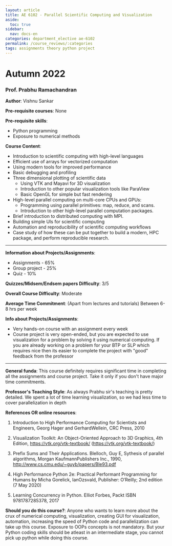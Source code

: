```yaml
---
layout: article
title: AE 6102 - Parallel Scientific Computing and Visualization
aside:
  toc: true
sidebar:
  nav: docs-en
categories: department_elective ae-6102
permalink: /course_reviews/:categories
tags: assignments theory python project
---
```


# Autumn 2022
### Prof. Prabhu Ramachandran
**Author**: Vishnu Sankar

**Pre-requisite courses**: None

**Pre-requisite skills**: 
- Python programming
- Exposure to numerical methods

**Course Content**:
- Introduction to scientific computing with high-level languages
- Efficient use of arrays for vectorized computation
- Using modern tools for improved performance
- Basic debugging and profiling
- Three dimensional plotting of scientific data
  - Using VTK and Mayavi for 3D visualization
  - Introduction to other popular visualization tools like ParaView
  - Basic OpenGL for simple but fast rendering
- High-level parallel computing on multi-core CPUs and GPUs:
  - Programming using parallel primitives: map, reduce, and scans.
  - Introduction to other high-level parallel computation packages.
- Brief introduction to distributed computing with MPI.
- Building simple UIs for scientific computing
- Automation and reproducibility of scientific computing workflows
- Case study of how these can be put together to build a modern, HPC package, and perform reproducible research.

---

**Information about Projects/Assignments**:
- Assignments - 65%
- Group project - 25%
- Quiz -  10%

**Quizzes/Midsem/Endsem papers Difficulty**: 3/5

**Overall Course Difficulty**: Moderate

**Average Time Commitment**:
(Apart from lectures and tutorials)
Between 6-8 hrs per week

**Info about Projects/Assignments**:
- Very hands-on course with an assignment every week
- Course project is very open-ended, but you are expected to use visualization for a problem by solving it using numerical computing. If you are already working on a problem for your BTP or SLP which requires nice then its easier to complete the project with "good" feedback from the professor


---

**General funda**: This course definitely requires significant time in completing all the assignments and course project. Take it only if you don't have major time commitments. 

**Professor's Teaching Style**: As always Prabhu sir's teaching is pretty detailed. We spent a lot of time learning visualization, so we had less time to cover parallelization in depth

**References OR online resources**:
1. Introduction to High Performance Computing for Scientists and Engineers, Georg Hager and GerhardWellein, CRC Press, 2010

2. Visualization Toolkit: An Object-Oriented Approach to 3D Graphics, 4th Edition, https://vtk.org/vtk-textbook/ (https://vtk.org/vtk-textbook/)

3. Prefix Sums and Their Applications. Blelloch, Guy E, Sythesis of parallel algorithms, Morgan KaufmannPublishers Inc., 1990, http://www.cs.cmu.edu/~guyb/papers/Ble93.pdf

4. High Performance Python 2e: Practical Performant Programming for Humans by  Micha Gorelick, IanOzsvald, Publisher:   O′Reilly; 2nd edition (7 May 2020)

5. Learning Concurrency in Python. Elliot Forbes, Packt ISBN 9781787285378, 2017

**Should you do this course?**: 
Anyone who wants to learn more about the crux of numerical computing, visualization, creating GUI for visualization, automation, increasing the speed of Python code and parallelization can take up this course. Exposure to OOPs concepts is not mandatory. But your Python coding skills should be atleast in an intermediate stage, you cannot pick up python while doing this course.
